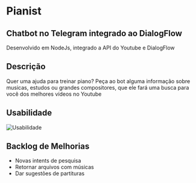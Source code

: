 # Pianist
## Chatbot no Telegram integrado ao DialogFlow

Desenvolvido em NodeJs, integrado a API do Youtube e DialogFlow

## Descrição

Quer uma ajuda para treinar piano?
Peça ao bot alguma informação sobre musicas, estudos ou grandes compositores, que ele fará uma busca para você dos melhores vídeos no Youtube

## Usabilidade


![Usabilidade ](https://i.ibb.co/LZzLSyr/telegram.gif)


## Backlog de Melhorias

- Novas intents de pesquisa
- Retornar arquivos com músicas
- Dar sugestões de partituras